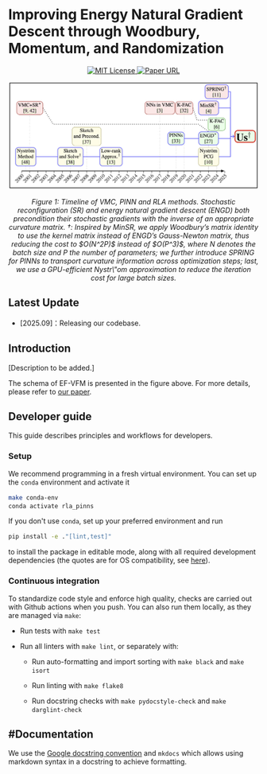 # Improving Energy Natural Gradient Descent through Woodbury, Momentum, and Randomization

<p align="center">
  <a href="https://github.com/andresguzco/rla-pinns/blob/main/LICENSE">
    <img alt="MIT License" src="https://img.shields.io/badge/License-MIT-yellow.svg">
  </a>
  <!-- <a href="https://openreview.net/pdf?id=kjtvCSkSsy"> -->
  <!--   <img alt="Openreview" src="https://img.shields.io/badge/review-OpenReview-blue"> -->
  <!-- </a> -->
  <a href="https://arxiv.org/abs/2505.12149">
    <img alt="Paper URL" src="https://img.shields.io/badge/cs.LG-2505.12149-B31B1B.svg">
  </a>
</p>

<div align="center">
  <img src="images/abstract.png" alt="Model Logo" width="800" style="margin-left:'auto' margin-right:'auto' display:'block'"/>
  <p><em> Figure 1: Timeline of VMC, PINN and RLA methods. Stochastic reconfiguration (SR) and energy natural gradient descent (ENGD) both precondition their stochastic gradients with the inverse of an appropriate curvature matrix. †: Inspired by MinSR, we apply Woodbury’s matrix identity to use the kernel matrix instead of ENGD’s Gauss-Newton matrix, thus reducing the cost to $O(N^2P)$ instead of $O(P^3)$, where N denotes the batch size and P the number of parameters; we further introduce SPRING for PINNs to transport curvature information across optimization steps; last, we use a GPU-efficient Nystr\"om approximation to reduce the iteration cost for large batch sizes.</a></em></p>
</div>

## Latest Update

- [2025.09]：Releasing our codebase.

## Introduction

[Description to be added.]

The schema of EF-VFM is presented in the figure above. For more details, please refer to [our paper](https://arxiv.org/abs/2505.12149).

## Developer guide

This guide describes principles and workflows for developers.

### Setup

We recommend programming in a fresh virtual environment. 
You can set up the `conda` environment and activate it

```bash
make conda-env
conda activate rla_pinns
```

If you don't use `conda`, set up your preferred environment and run

```bash
pip install -e ."[lint,test]"
```
to install the package in editable mode, along with all required development dependencies
(the quotes are for OS compatibility, see
[here](https://github.com/mu-editor/mu/issues/852#issuecomment-498759372)).

### Continuous integration

To standardize code style and enforce high quality, checks are carried out with Github actions when you push. 
You can also run them locally, as they are managed via `make`:

- Run tests with `make test`

- Run all linters with `make lint`, or separately with:

    - Run auto-formatting and import sorting with `make black` and `make isort`

    - Run linting with `make flake8`

    - Run docstring checks with `make pydocstyle-check` and `make darglint-check`

## #Documentation

We use the [Google docstring convention](https://sphinxcontrib-napoleon.readthedocs.io/en/latest/example_google.html) and `mkdocs` which allows using markdown syntax in a docstring to achieve formatting.

